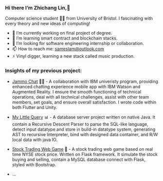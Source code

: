 ### Hi there I’m Zhichang Lin,👋

Computer science student 🧑‍🎓 from University of Bristol. I fascinating with every theory and new ideas of computing!

- 🔭 I’m currently working on final project of degree.
- 🌱 I’m learning smart contract and blockchain stacks.
- 💬 I’m looking for software engineering internship or collaboration.
- 📫 How to reach me: sameslam@outlook.com
- ⚡ Vinyl digger, learning a new stack called music production.

### Insights of my previous project:
* [Jammo Chat](https://github.com/UoB-IBM-TextMessaging-Team/JammoChat) 🤖💬 -  A collaboration with IBM univeristy program, providing enhanced chatting experience mobile app with IBM Watson and Augmented Reality. I ensure the smooth functioning of technical operations, deal with all technical challenges, assist with other team members, set goals, and ensure overall satisfaction. I wrote code within both Flutter and Unity.

* [My Little Query](https://github.com/Cheong43/MyLittleQuery) 📊 -  A database server project written on native Java. It contain a Recursive Descent Parser to parse the SQL-like language, detect input datatype and store in build-in datatype system, generating AST to recursive Interpreter, bind with designed data container, and R/W local data with java IO.

* [Stock Trading Web Game](https://github.com/Cheong43/Stock_trading_game) 🤑 -  A stock trading web game based on real time NYSE stock price. Written on Flask framework. It simulate the stock buying and selling, contain a MySQL database connect with Flask, styled with Bootstrap.

* ...
